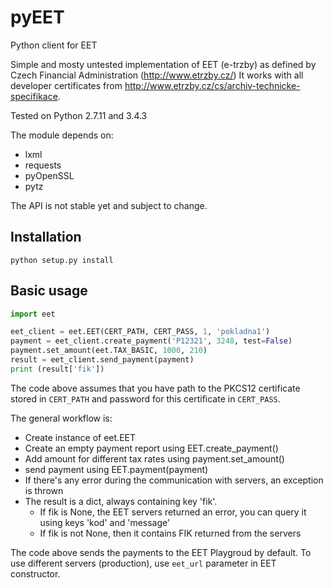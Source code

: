 # pyEET
Python client for EET

Simple and mosty untested implementation of EET (e-trzby) as defined by Czech Financial Administration (http://www.etrzby.cz/)
It works with all developer certificates from http://www.etrzby.cz/cs/archiv-technicke-specifikace.

Tested on Python 2.7.11 and 3.4.3

The module depends on:
- lxml
- requests
- pyOpenSSL
- pytz

The API is not stable yet and subject to change. 

## Installation
`python setup.py install`

## Basic usage
```python
import eet

eet_client = eet.EET(CERT_PATH, CERT_PASS, 1, 'pokladna1')
payment = eet_client.create_payment('P12321', 3248, test=False)
payment.set_amount(eet.TAX_BASIC, 1000, 210)
result = eet_client.send_payment(payment)
print (result['fik'])
```

The code above assumes that you have path to the PKCS12 certificate stored in `CERT_PATH` and password for this certificate in `CERT_PASS`.

The general workflow is:
- Create instance of eet.EET
- Create an empty payment report using EET.create_payment()
- Add amount for different tax rates using payment.set_amount()
- send payment using EET.payment(payment)
- If there's any error during the communication with servers, an exception is thrown
- The result is a dict, always containing key 'fik'.
  - If fik is None, the EET servers returned an error, you can query it using keys 'kod' and 'message'
  - If fik is not None, then it contains FIK returned from the servers

The code above sends the payments to the EET Playgroud by default. To use different servers (production), use `eet_url` parameter in EET constructor.

